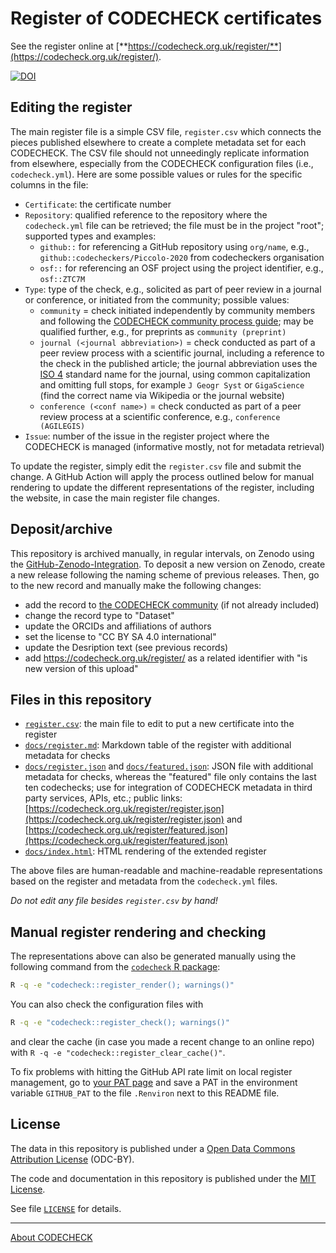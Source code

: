 # Register of CODECHECK certificates

See the register online at [**https://codecheck.org.uk/register/**](https://codecheck.org.uk/register/).

[![DOI](https://zenodo.org/badge/DOI/10.5281/zenodo.4059767.svg)](https://doi.org/10.5281/zenodo.4059767)

## Editing the register

The main register file is a simple CSV file, `register.csv` which connects the pieces published elsewhere to create a complete metadata set for each CODECHECK.
The CSV file should not unneedingly replicate information from elsewhere, especially from the CODECHECK configuration files (i.e., `codecheck.yml`).
Here are some possible values or rules for the specific columns in the file:

- `Certificate`: the certificate number
- `Repository`: qualified reference to the repository where the `codecheck.yml` file can be retrieved; the file must be in the project "root"; supported types and examples:
  - `github::` for referencing a GitHub repository using `org/name`, e.g., `github::codecheckers/Piccolo-2020` from codecheckers organisation
  - `osf::` for referencing an OSF project using the project identifier, e.g.,  `osf::ZTC7M`
- `Type`: type of the check, e.g., solicited as part of peer review in a journal or conference, or initiated from the community; possible values:
  - `community` = check initiated independently by community members and following the [CODECHECK community process guide](https://codecheck.org.uk/guide/community-process); may be qualified further, e.g., for preprints as `community (preprint)`
  - `journal (<journal abbreviation>)` = check conducted as part of a peer review process with a scientific journal, including a reference to the check in the published article; the journal abbreviation uses the [ISO 4](https://en.wikipedia.org/wiki/ISO_4) standard name for the journal, using common capitalization and omitting full stops, for example `J Geogr Syst` or `GigaScience` (find the correct name via Wikipedia or the journal website)
  - `conference (<conf name>)` = check conducted as part of a peer review process at a scientific conference, e.g., `conference (AGILEGIS)`
- `Issue`: number of the issue in the register project where the CODECHECK is managed (informative mostly, not for metadata retrieval)

To update the register, simply edit the `register.csv` file and submit the change.
A GitHub Action will apply the process outlined below for manual rendering to update the different representations of the register, including the website, in case the main register file changes.

## Deposit/archive

This repository is archived manually, in regular intervals, on Zenodo using the [GitHub-Zenodo-Integration](https://guides.github.com/activities/citable-code/).
To deposit a new version on Zenodo, create a new release following the naming scheme of previous releases.
Then, go to the new record and manually make the following changes:

- add the record to [the CODECHECK community](https://zenodo.org/communities/codecheck/) (if not already included)
- change the record type to "Dataset"
- update the ORCIDs and affiliations of authors
- set the license to "CC BY SA 4.0 international"
- update the Desription text (see previous records)
- add https://codecheck.org.uk/register/ as a related identifier with "is new version of this upload"

## Files in this repository

- [`register.csv`](register.csv): the main file to edit to put a new certificate into the register
- [`docs/register.md`](register.md): Markdown table of the register with additional metadata for checks
- [`docs/register.json`](docs/register.json) and [`docs/featured.json`](docs/featured.json): JSON file with additional metadata for checks, whereas the "featured" file only contains the last ten codechecks; use for integration of CODECHECK metadata in third party services, APIs, etc.; public links: [https://codecheck.org.uk/register/register.json](https://codecheck.org.uk/register/register.json) and [https://codecheck.org.uk/register/featured.json](https://codecheck.org.uk/register/featured.json)
- [`docs/index.html`](https://codecheck.org.uk/register): HTML rendering of the extended register

The above files are human-readable and machine-readable representations based on the register and metadata from the `codecheck.yml` files.

_Do not edit any file besides `register.csv` by hand!_

## Manual register rendering and checking

The representations above can also be generated manually using the following command from the [`codecheck` R package](https://github.com/codecheckers/codecheck):

```bash
R -q -e "codecheck::register_render(); warnings()"
```

You can also check the configuration files with

```bash
R -q -e "codecheck::register_check(); warnings()"
```

and clear the cache (in case you made a recent change to an online repo) with `R -q -e "codecheck::register_clear_cache()"`.

To fix problems with hitting the GitHub API rate limit on local register management, go to [your PAT page](https://github.com/settings/tokens) and save a PAT in the environment variable `GITHUB_PAT` to the file `.Renviron` next to this README file.

## License

The data in this repository is published under a [Open Data Commons Attribution License](https://opendatacommons.org/licenses/by/summary/) (ODC-BY).

The code and documentation in this repository is published under the [MIT License](https://choosealicense.com/licenses/mit/).

See file [`LICENSE`](LICENSE) for details.

------

[About CODECHECK](https://codecheck.org.uk/)
